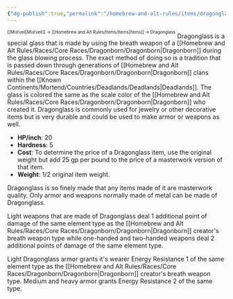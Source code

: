 ```yaml
---
{"dg-publish":true,"permalink":"/homebrew-and-alt-rules/items/dragonglass/"}
---
```


<sup><sup>[[Mistveil\|Mistveil]] → [[Homebrew and Alt Rules/Items/Items\|Items]] → Dragonglass</sup></sup> 
Dragonglass is a special glass that is made by using the breath weapon of a [[Homebrew and Alt Rules/Races/Core Races/Dragonborn/Dragonborn\|Dragonborn]] during the glass blowing process. The exact method of doing so is a tradition that is passed down through generations of [[Homebrew and Alt Rules/Races/Core Races/Dragonborn/Dragonborn\|Dragonborn]] clans within the [[Known Continents/Mortend/Countries/Deadlands/Deadlands\|Deadlands]]. The glass is colored the same as the scale color of the [[Homebrew and Alt Rules/Races/Core Races/Dragonborn/Dragonborn\|Dragonborn]] who created it. Dragonglass is commonly used for jewelry or other decorative items but is very durable and could be used to make armor or weapons as well. 

- **HP/inch**: 20
- **Hardness**: 5
- **Cost**: To determine the price of a Dragonglass item, use the original weight but add 25 gp per pound to the price of a masterwork version of that item.
- **Weight**: 1/2 original item weight.

Dragonglass is so finely made that any items made of it are masterwork quality. Only armor and weapons normally made of metal can be made of Dragonglass.

Light weapons that are made of Dragonglass deal 1 additional point of damage of the same element type as the [[Homebrew and Alt Rules/Races/Core Races/Dragonborn/Dragonborn\|Dragonborn]] creator's breath weapon type while one-handed and two-handed weapons deal 2 additional points of damage of the same element type.

Light Dragonglass armor grants it's wearer Energy Resistance 1 of the same element type as the [[Homebrew and Alt Rules/Races/Core Races/Dragonborn/Dragonborn\|Dragonborn]] creator's breath weapon type. Medium and heavy armor grants Energy Resistance 2 of the same type. 
